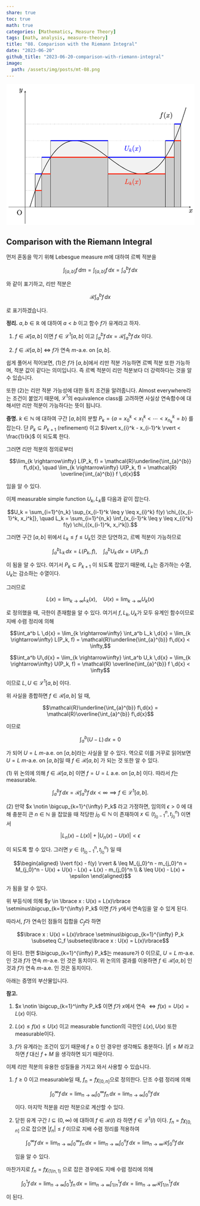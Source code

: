 ```yaml
---
share: true
toc: true
math: true
categories: [Mathematics, Measure Theory]
tags: [math, analysis, measure-theory]
title: "08. Comparison with the Riemann Integral"
date: "2023-06-20"
github_title: "2023-06-20-comparison-with-riemann-integral"
image:
  path: /assets/img/posts/mt-08.png
---
```


![mt-08.png](../../../assets/img/posts/mt-08.png)

## Comparison with the Riemann Integral

먼저 혼동을 막기 위해 Lebesgue measure $m$에 대하여 르벡 적분을

$$\int_{[a, b]} f \,d{m} = \int_{[a, b]} f \,d{x} = \int_a^b f \,d{x}$$

와 같이 표기하고, 리만 적분은

$$\mathcal{R}\int_a^b f\,d{x}$$

로 표기하겠습니다.

**정리.** $a, b \in \mathbb{R}$ 에 대하여 $a < b$ 이고 함수 $f$가 유계라고 하자.

1. $f \in \mathcal{R}[a, b]$ 이면 $f \in \mathcal{L}^{1}[a, b]$ 이고 $\displaystyle\int_a^b f\,d{x} = \mathcal{R}\int_a^b f \,d{x}$ 이다.

2. $f \in \mathcal{R}[a, b]$ $\iff$ $f$가 연속 $m$-a.e. on $[a, b]$.

쉽게 풀어서 적어보면, (1)은 $f$가 $[a, b]$에서 리만 적분 가능하면 르벡 적분 또한 가능하며, 적분 값이 같다는 의미입니다. 즉 르벡 적분이 리만 적분보다 더 강력하다는 것을 알 수 있습니다.

또한 (2)는 리만 적분 가능성에 대한 동치 조건을 알려줍니다. Almost everywhere라는 조건이 붙었기 때문에, $\mathcal{L}^1$의 equivalence class를 고려하면 사실상 연속함수에 대해서만 리만 적분이 가능하다는 뜻이 됩니다.

**증명.** $k \in \mathbb{N}$ 에 대하여 구간 $[a, b]$의 분할 $P_k = \lbrace a = x_0^k < x_1^k < \cdots < x_{n_k}^k = b\rbrace$ 를 잡는다. 단 $P_k \subseteq P_{k+1}$ (refinement) 이고 $\lvert x_{i}^k - x_{i-1}^k \rvert < \frac{1}{k}$ 이 되도록 한다.

그러면 리만 적분의 정의로부터

$$\lim_{k \rightarrow\infty} L(P_k, f) = \mathcal{R}\underline{\int_{a}^{b}} f\,d{x}, \quad \lim_{k \rightarrow\infty} U(P_k, f) = \mathcal{R} \overline{\int_{a}^{b}} f \,d{x}$$

임을 알 수 있다.

이제 measurable simple function $U_k, L_k$를 다음과 같이 잡는다.

$$U_k = \sum_{i=1}^{n_k} \sup_{x_{i-1}^k \leq y \leq x_{i}^k} f(y) \chi_{(x_{i-1}^k, x_i^k]}, \quad L_k = \sum_{i=1}^{n_k} \inf_{x_{i-1}^k \leq y \leq x_{i}^k} f(y) \chi_{(x_{i-1}^k, x_i^k]}.$$

그러면 구간 $[a, b]$ 위에서 $L_k \leq f \leq U_k$인 것은 당연하고, 르벡 적분이 가능하므로

$$\int_a^b L_k \,d{x} = L(P_k, f), \quad \int_a^b U_k \,d{x} = U(P_k, f)$$

이 됨을 알 수 있다. 여기서 $P_k \subseteq P_{k + 1}$ 이 되도록 잡았기 때문에, $L_k$는 증가하는 수열, $U_k$는 감소하는 수열이다.

그러므로

$$L(x) = \lim_{k \rightarrow\infty} L_k(x), \quad U(x) = \lim_{k \rightarrow\infty} U_k(x)$$

로 정의했을 때, 극한이 존재함을 알 수 있다. 여기서 $f, L_k, U_k$가 모두 유계인 함수이므로 지배 수렴 정리에 의해

$$\int_a^b L \,d{x} = \lim_{k \rightarrow\infty} \int_a^b L_k \,d{x} = \lim_{k \rightarrow\infty} L(P_k, f) = \mathcal{R}\underline{\int_{a}^{b}} f\,d{x} < \infty,$$

$$\int_a^b U\,d{x} = \lim_{k \rightarrow\infty} \int_a^b U_k \,d{x} = \lim_{k \rightarrow\infty} U(P_k, f) = \mathcal{R} \overline{\int_{a}^{b}} f \,d{x} < \infty$$

이므로 $L, U \in \mathcal{L}^{1}[a, b]$ 이다.

위 사실을 종합하면 $f \in \mathcal{R}[a, b]$ 일 때,

$$\mathcal{R}\underline{\int_{a}^{b}} f\,d{x} = \mathcal{R}\overline{\int_{a}^{b}} f\,d{x}$$

이므로

$$\int_a^b (U - L)\,d{x} = 0$$

가 되어 $U = L$ $m$-a.e. on $[a, b]$라는 사실을 알 수 있다. 역으로 이를 거꾸로 읽어보면 $U = L$ $m$-a.e. on $[a, b]$일 때 $f \in \mathcal{R}[a, b]$ 가 되는 것 또한 알 수 있다.

(1) 위 논의에 의해 $f \in \mathcal{R}[a, b]$ 이면 $f = U = L$ a.e. on $[a, b]$ 이다. 따라서 $f$는 measurable.

$$\int_a^b f \,d{x} = \mathcal{R}\int_a^b f\,d{x} < \infty \implies f \in \mathcal{L}^{1}[a, b].$$

(2) 만약 $x \notin \bigcup_{k=1}^{\infty} P_k$ 라고 가정하면, 임의의 $\epsilon > 0$ 에 대해 충분히 큰 $n \in \mathbb{N}$ 을 잡았을 때 적당한 $j_0 \in \mathbb{N}$ 이 존재하여 $x \in (t_{j_0-1}^n, t_{j_0}^n)$ 이면서

$$\lvert L_n(x) - L(x) \rvert + \lvert U_n(x) - U(x) \rvert < \epsilon$$

이 되도록 할 수 있다. 그러면 $y \in (t_{j_0-1}^n, t_{j_0}^n)$ 일 때

$$\begin{aligned}        \lvert f(x) - f(y) \rvert & \leq M_{j_0}^n - m_{j_0}^n = M_{j_0}^n - U(x) + U(x) - L(x) + L(x) - m_{j_0}^n \\                          & \leq U(x) - L(x) + \epsilon    \end{aligned}$$

가 됨을 알 수 있다.

위 부등식에 의해 $y \in \lbrace x : U(x) = L(x)\rbrace \setminus\bigcup_{k=1}^{\infty} P_k$ 이면 $f$가 $y$에서 연속임을 알 수 있게 된다.

따라서, $f$가 연속인 점들의 집합을 $C_f$라 하면

$$\lbrace x : U(x) = L(x)\rbrace \setminus\bigcup_{k=1}^{\infty} P_k \subseteq C_f \subseteq\lbrace x : U(x) = L(x)\rbrace$$

이 된다. 한편 $\bigcup_{k=1}^{\infty} P_k$는 measure가 0 이므로, $U = L$ $m$-a.e. 인 것과 $f$가 연속 $m$-a.e. 인 것은 동치이다. 위 논의의 결과를 이용하면 $f \in \mathcal{R}[a, b]$ 인 것과 $f$가 연속 $m$-a.e. 인 것은 동치이다.

아래는 증명의 부산물입니다.

**참고.**

1. $x \notin \bigcup_{k=1}^\infty P_k$ 이면 $f$가 $x$에서 연속 $\iff f(x) = U(x) = L(x)$ 이다.

2. $L(x) \leq f(x) \leq U(x)$ 이고 measurable function의 극한인 $L(x), U(x)$ 또한 measurable이다.

3. $f$가 유계라는 조건이 있기 때문에 $f \geq 0$ 인 경우만 생각해도 충분하다. $\lvert f \rvert \leq M$ 라고 하면 $f$ 대신 $f + M$ 을 생각하면 되기 때문이다.

이제 리만 적분의 유용한 성질들을 가지고 와서 사용할 수 있습니다.

1. $f \geq 0$ 이고 measurable일 때, $f_n = f\chi_{[0, n]}$으로 정의한다. 단조 수렴 정리에 의해

	$$\int_0^\infty f \,d{x} = \lim_{n \rightarrow\infty} \int_0^\infty f_n \,d{x} = \lim_{n \rightarrow\infty} \int_0^n f \,d{x}$$

	이다. 마지막 적분을 리만 적분으로 계산할 수 있다.

2. 닫힌 유계 구간 $I \subseteq(0, \infty)$ 에 대하여 $f \in \mathcal{R}(I)$ 라 하면 $f \in \mathcal{L}^{1}(I)$ 이다. $f_n = f\chi_{[0, n]}$ 으로 잡으면 $\lvert f_n \rvert \leq f$ 이므로 지배 수렴 정리를 적용하여

	$$\int_0^\infty f \,d{x} = \lim_{n \rightarrow\infty} \int_0^\infty f_n \,d{x} = \lim_{n \rightarrow\infty} \int_0^n f \,d{x} = \lim_{n \rightarrow\infty} \mathcal{R} \int_0^n f \,d{x}$$

	임을 알 수 있다.

마찬가지로 $f_n = f\chi_{(1/n, 1)}$ 으로 잡은 경우에도 지배 수렴 정리에 의해

$$\int_0^1 f\,d{x} = \lim_{n \rightarrow\infty} \int_{0}^1 f_n \,d{x} = \lim_{n \rightarrow\infty}\int_{1/n}^1 f \,d{x} = \lim_{n \rightarrow\infty} \mathcal{R}\int_{1/n}^1 f \,d{x}$$

이 된다.

